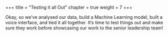 +++
title = "Testing it all Out"
chapter = true
weight = 7
+++

Okay, so we’ve analysed our data, build a Machine Learning model, built a voice interface, and tied it all together. It’s time to test things out and make sure they work before showcasing our work to the senior leadership team!
